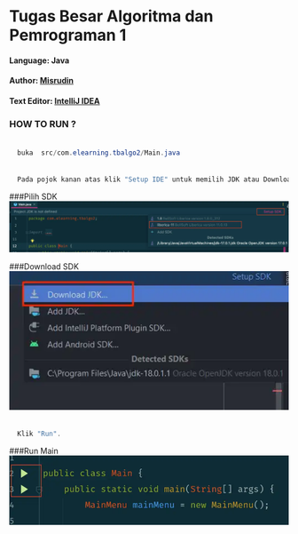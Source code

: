 # Tugas Besar Algoritma dan Pemrograman 1

#### Language: Java
#### Author: [Misrudin](https://misrudin.github.io/portofolio/)
#### Text Editor: [IntelliJ IDEA](https://www.jetbrains.com/idea/)

### HOW TO RUN ?

```java

  buka  src/com.elearning.tbalgo2/Main.java

```

```java

  Pada pojok kanan atas klik "Setup IDE" untuk memilih JDK atau Download JDK seperti pada gambar

```

###Pilih SDK <br />
![Pilih SDK](https://github.com/misrudin/tb_java_pengadaan_brg/blob/main/demo_run/ss1.webp?raw=true)

###Download SDK <br />
![Download SDK](https://github.com/misrudin/tb_java_pengadaan_brg/blob/main/demo_run/ss2.webp?raw=true)


```java

  Klik "Run".

```

###Run Main <br />
![Run Main](https://github.com/misrudin/tb_java_pengadaan_brg/blob/main/demo_run/ss3.webp?raw=true)